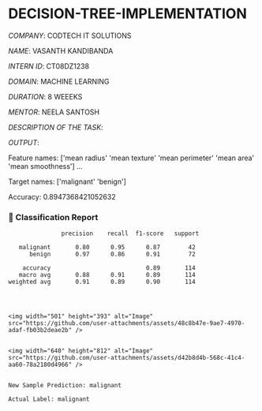 # DECISION-TREE-IMPLEMENTATION

*COMPANY*: CODTECH IT SOLUTIONS

*NAME*: VASANTH KANDIBANDA

*INTERN ID*: CT08DZ1238

*DOMAIN*: MACHINE LEARNING

*DURATION*: 8 WEEEKS

*MENTOR*: NEELA SANTOSH

*DESCRIPTION OF THE TASK*: 

*OUTPUT*: 

Feature names: ['mean radius' 'mean texture' 'mean perimeter' 'mean area'
 'mean smoothness'] ...
 
Target names: ['malignant' 'benign']

Accuracy: 0.8947368421052632

### 📑 Classification Report

```text
               precision    recall  f1-score   support

   malignant       0.80      0.95      0.87        42
      benign       0.97      0.86      0.91        72

    accuracy                           0.89       114
   macro avg       0.88      0.91      0.89       114
weighted avg       0.91      0.89      0.90       114




<img width="501" height="393" alt="Image" src="https://github.com/user-attachments/assets/48c8b47e-9ae7-4970-adaf-fb03b2deae2b" />


<img width="640" height="812" alt="Image" src="https://github.com/user-attachments/assets/d42b8d4b-568c-41c4-aa60-78a2180d4966" />


New Sample Prediction: malignant

Actual Label: malignant




